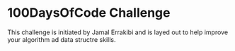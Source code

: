 # 100DaysOfCode Challenge

This challenge is initiated by Jamal Errakibi and is layed out to help improve your algorithm ad data structre skills.

